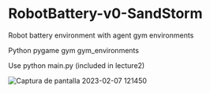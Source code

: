 # RobotBattery-v0-SandStorm
Robot battery environment with agent   gym environments


Python 
pygame
gym
gym_environments

Use python main.py (included in lecture2)

![Captura de pantalla 2023-02-07 121450](https://user-images.githubusercontent.com/24397487/217300705-6b77c6f5-5e34-4706-99cc-be6c1ad59326.png)
